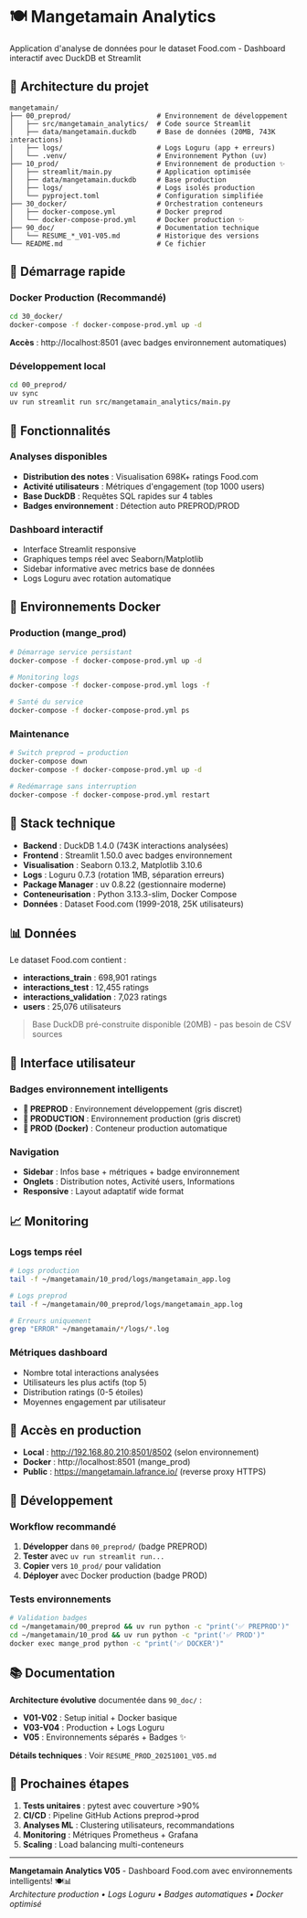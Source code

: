 # 🍽️ Mangetamain Analytics

Application d'analyse de données pour le dataset Food.com - Dashboard interactif avec DuckDB et Streamlit

## 📁 Architecture du projet

```
mangetamain/
├── 00_preprod/                     # Environnement de développement
│   ├── src/mangetamain_analytics/  # Code source Streamlit
│   ├── data/mangetamain.duckdb     # Base de données (20MB, 743K interactions)
│   ├── logs/                       # Logs Loguru (app + erreurs)
│   └── .venv/                      # Environnement Python (uv)
├── 10_prod/                        # Environnement de production ✨
│   ├── streamlit/main.py           # Application optimisée 
│   ├── data/mangetamain.duckdb     # Base production
│   ├── logs/                       # Logs isolés production
│   └── pyproject.toml              # Configuration simplifiée
├── 30_docker/                      # Orchestration conteneurs
│   ├── docker-compose.yml          # Docker preprod
│   └── docker-compose-prod.yml     # Docker production ✨
├── 90_doc/                         # Documentation technique
│   └── RESUME_*_V01-V05.md         # Historique des versions
└── README.md                       # Ce fichier
```

## 🚀 Démarrage rapide

### Docker Production (Recommandé)

```bash
cd 30_docker/
docker-compose -f docker-compose-prod.yml up -d
```

**Accès** : http://localhost:8501 (avec badges environnement automatiques)

### Développement local

```bash
cd 00_preprod/
uv sync
uv run streamlit run src/mangetamain_analytics/main.py
```

## 🎯 Fonctionnalités

### Analyses disponibles
- **Distribution des notes** : Visualisation 698K+ ratings Food.com
- **Activité utilisateurs** : Métriques d'engagement (top 1000 users)  
- **Base DuckDB** : Requêtes SQL rapides sur 4 tables
- **Badges environnement** : Détection auto PREPROD/PROD

### Dashboard interactif
- Interface Streamlit responsive
- Graphiques temps réel avec Seaborn/Matplotlib
- Sidebar informative avec metrics base de données
- Logs Loguru avec rotation automatique

## 🐳 Environnements Docker

### Production (mange_prod)
```bash
# Démarrage service persistant
docker-compose -f docker-compose-prod.yml up -d

# Monitoring logs
docker-compose -f docker-compose-prod.yml logs -f

# Santé du service
docker-compose -f docker-compose-prod.yml ps
```

### Maintenance
```bash
# Switch preprod → production
docker-compose down
docker-compose -f docker-compose-prod.yml up -d

# Redémarrage sans interruption
docker-compose -f docker-compose-prod.yml restart
```

## 🔧 Stack technique

- **Backend** : DuckDB 1.4.0 (743K interactions analysées)
- **Frontend** : Streamlit 1.50.0 avec badges environnement
- **Visualisation** : Seaborn 0.13.2, Matplotlib 3.10.6
- **Logs** : Loguru 0.7.3 (rotation 1MB, séparation erreurs)
- **Package Manager** : uv 0.8.22 (gestionnaire moderne)
- **Conteneurisation** : Python 3.13.3-slim, Docker Compose
- **Données** : Dataset Food.com (1999-2018, 25K utilisateurs)

## 📊 Données

Le dataset Food.com contient :
- **interactions_train** : 698,901 ratings
- **interactions_test** : 12,455 ratings  
- **interactions_validation** : 7,023 ratings
- **users** : 25,076 utilisateurs

> Base DuckDB pré-construite disponible (20MB) - pas besoin de CSV sources

## 🎨 Interface utilisateur

### Badges environnement intelligents
- **🔧 PREPROD** : Environnement développement (gris discret)
- **🚀 PRODUCTION** : Environnement production (gris discret)
- **🚀 PROD (Docker)** : Conteneur production automatique

### Navigation
- **Sidebar** : Infos base + métriques + badge environnement
- **Onglets** : Distribution notes, Activité users, Informations
- **Responsive** : Layout adaptatif wide format

## 📈 Monitoring

### Logs temps réel
```bash
# Logs production
tail -f ~/mangetamain/10_prod/logs/mangetamain_app.log

# Logs preprod  
tail -f ~/mangetamain/00_preprod/logs/mangetamain_app.log

# Erreurs uniquement
grep "ERROR" ~/mangetamain/*/logs/*.log
```

### Métriques dashboard
- Nombre total interactions analysées
- Utilisateurs les plus actifs (top 5)
- Distribution ratings (0-5 étoiles)
- Moyennes engagement par utilisateur

## 🚀 Accès en production

- **Local** : http://192.168.80.210:8501/8502 (selon environnement)
- **Docker** : http://localhost:8501 (mange_prod)
- **Public** : https://mangetamain.lafrance.io/ (reverse proxy HTTPS)

## 🤝 Développement

### Workflow recommandé
1. **Développer** dans `00_preprod/` (badge PREPROD)
2. **Tester** avec `uv run streamlit run...`  
3. **Copier** vers `10_prod/` pour validation
4. **Déployer** avec Docker production (badge PROD)

### Tests environnements
```bash
# Validation badges
cd ~/mangetamain/00_preprod && uv run python -c "print('✅ PREPROD')"
cd ~/mangetamain/10_prod && uv run python -c "print('✅ PROD')"
docker exec mange_prod python -c "print('✅ DOCKER')"
```

## 📚 Documentation

**Architecture évolutive** documentée dans `90_doc/` :
- **V01-V02** : Setup initial + Docker basique  
- **V03-V04** : Production + Logs Loguru
- **V05** : Environnements séparés + Badges ✨

**Détails techniques** : Voir `RESUME_PROD_20251001_V05.md`

## 🎯 Prochaines étapes

1. **Tests unitaires** : pytest avec couverture >90%
2. **CI/CD** : Pipeline GitHub Actions preprod→prod  
3. **Analyses ML** : Clustering utilisateurs, recommandations
4. **Monitoring** : Métriques Prometheus + Grafana
5. **Scaling** : Load balancing multi-conteneurs

---

**Mangetamain Analytics V05** - Dashboard Food.com avec environnements intelligents! 🍽️📊  
*Architecture production • Logs Loguru • Badges automatiques • Docker optimisé*
